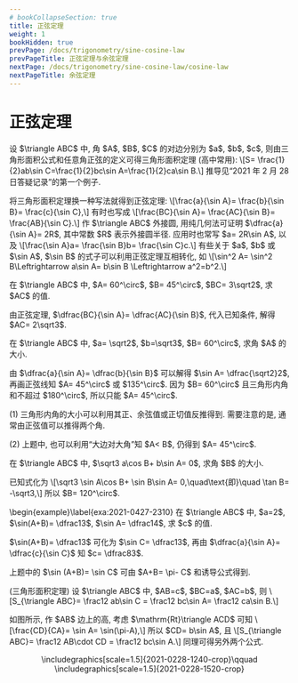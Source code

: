 ```yaml
---
# bookCollapseSection: true
title: 正弦定理
weight: 1
bookHidden: true
prevPage: /docs/trigonometry/sine-cosine-law
prevPageTitle: 正弦定理与余弦定理
nextPage: /docs/trigonometry/sine-cosine-law/cosine-law
nextPageTitle: 余弦定理
---
```


# 正弦定理

<p>设 $\triangle ABC$ 中, 角 $A$, $B$, $C$ 的对边分别为 $a$, $b$, $c$, 则由三角形面积公式和任意角正弦的定义可得三角形面积定理 (高中常用):
\[S= \frac{1}{2}ab\sin C=\frac{1}{2}bc\sin A=\frac{1}{2}ca\sin B.\]
推导见“2021 年 2 月 28 日答疑记录”的第一个例子. 
</p>
<p>将三角形面积定理换一种写法就得到正弦定理: 
\[\frac{a}{\sin A}= \frac{b}{\sin B}= \frac{c}{\sin C},\]
有时也写成
\[\frac{BC}{\sin A}= \frac{AC}{\sin B}= \frac{AB}{\sin C}.\]
作 $\triangle ABC$ 外接圆, 用纯几何法可证明 $\dfrac{a}{\sin A}= 2R$, 其中常数 $R$ 表示外接圆半径. 应用时也常写 $a= 2R\sin A$, 以及
\[\frac{\sin A}a= \frac{\sin B}b= \frac{\sin C}c.\]
有些关于 $a$, $b$ 或 $\sin A$, $\sin B$ 的式子可以利用正弦定理互相转化, 如
\[\sin^2 A= \sin^2 B\Leftrightarrow a\sin A= b\sin B
    \Leftrightarrow a^2=b^2.\]
</p>
<p><myexample>
<p>在 $\triangle ABC$ 中, $A= 60^\circ$, $B= 45^\circ$, $BC= 3\sqrt2$, 求 $AC$ 的值.
</p>
</myexample>
<mysolution>
    <p>由正弦定理, $\dfrac{BC}{\sin A}= \dfrac{AC}{\sin B}$, 代入已知条件, 解得 $AC= 2\sqrt3$.
</p>
</mysolution>
</p>
<p><myexample>
<p>在 $\triangle ABC$ 中, $a= \sqrt2$, $b=\sqrt3$, $B= 60^\circ$,  求角 $A$ 的大小.
</p>
</myexample>
<mysolution>
    <p>由 $\dfrac{a}{\sin A}= \dfrac{b}{\sin B}$ 可以解得 $\sin A= \dfrac{\sqrt2}2$, 再画正弦线知 $A= 45^\circ$ 或 $135^\circ$. 因为 $B= 60^\circ$ 且三角形内角和不超过 $180^\circ$, 所以只能 $A= 45^\circ$.
</p>
</mysolution>
</p>
<p><myremark>
    <p>(1) 三角形内角的大小可以利用其正、余弦值或正切值反推得到. 需要注意的是, 通常由正弦值可以推得两个角. 
</p>
<p>(2) 上题中, 也可以利用“大边对大角”知 $A< B$, 仍得到 $A= 45^\circ$.
</p>
</myremark>
</p>
<p><myexample>
<p>在 $\triangle ABC$ 中, $\sqrt3 a\cos B+ b\sin A= 0$, 求角 $B$ 的大小.
</p>
</myexample>
<mysolution>
    <p>已知式化为
    \[\sqrt3 \sin A\cos B+ \sin B\sin A= 0,\quad\text{即}\quad
        \tan B= -\sqrt3,\]
    所以 $B= 120^\circ$.
</p>
</mysolution>
</p>
<p>\begin{example}\label{exa:2021-0427-2310}
    在 $\triangle ABC$ 中, $a=2$, $\sin(A+B)= \dfrac13$, $\sin A= \dfrac14$, 求 $c$ 的值.
</p>
</myexample>
<mysolution>
    <p>$\sin(A+B)= \dfrac13$ 可化为 $\sin C= \dfrac13$, 再由 $\dfrac{a}{\sin A}= \dfrac{c}{\sin C}$ 知 $c= \dfrac83$.
</p>
</mysolution>
</p>
<p>上题中的 $\sin (A+B)= \sin C$ 可由 $A+B= \pi- C$ 和诱导公式得到.
</p>


<myexample>
<p>(三角形面积定理) 设 $\triangle ABC$ 中, $AB=c$, $BC=a$, $AC=b$, 则
    \[S_{\triangle ABC}= \frac12 ab\sin C
        = \frac12 bc\sin A= \frac12 ca\sin B.\]
</p>
</myexample>
<mysolution>
    <p>如图所示, 作 $AB$ 边上的高, 考虑 $\mathrm{Rt}\triangle ACD$ 可知
    \[\frac{CD}{CA}= \sin A= \sin(\pi-A),\]
    所以 $CD= b\sin A$, 且
    \[S_{\triangle ABC}= \frac12 AB\cdot CD
        = \frac12 bc\sin A.\]
    同理可得另外两个公式.
</p>
<p><center>
        \includegraphics[scale=1.5]{2021-0228-1240-crop}\qquad
        \includegraphics[scale=1.5]{2021-0228-1520-crop}
    </center>
</p>
</mysolution>


